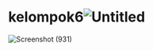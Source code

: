 # kelompok6![Untitled](https://user-images.githubusercontent.com/98938142/161107302-ebe5dde1-5f28-408b-9234-47916159be8e.png)
![Screenshot (931)](https://user-images.githubusercontent.com/98938142/161107309-2ffd3ea1-5f84-4a23-8579-eebd956d8894.png)
